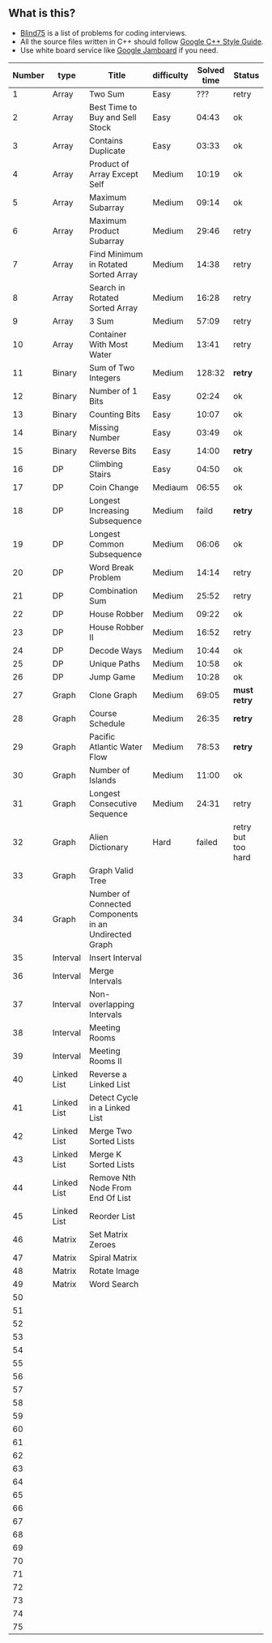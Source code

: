 ## What is this?
- [Blind75](https://leetcode.com/discuss/general-discussion/460599/blind-75-leetcode-questions) is a list of problems for coding interviews.
- All the source files written in C++ should follow [Google C++ Style Guide](https://ttsuki.github.io/styleguide/cppguide.ja.html).
- Use white board service like [Google Jamboard](https://jamboard.google.com/) if you need.

| Number | type | Title | difficulty | Solved time | Status |
| ---- | ---- | ---- | ---- | ---- | ---- |
| 1 | Array | Two Sum | Easy | ??? | retry |
| 2 | Array | Best Time to Buy and Sell Stock | Easy | 04:43 | ok |
| 3 | Array | Contains Duplicate | Easy | 03:33 | ok |
| 4 | Array | Product of Array Except Self | Medium | 10:19 | ok |
| 5 | Array | Maximum Subarray | Medium | 09:14 | ok |
| 6 | Array | Maximum Product Subarray | Medium | 29:46 | retry |
| 7 | Array | Find Minimum in Rotated Sorted Array | Medium | 14:38 | retry |
| 8 | Array | Search in Rotated Sorted Array | Medium | 16:28 | retry |
| 9 | Array | 3 Sum | Medium | 57:09 | retry |
| 10 | Array | Container With Most Water | Medium | 13:41 | retry |
| 11 | Binary | Sum of Two Integers | Medium | 128:32 | <strong>retry</strong> |
| 12 | Binary | Number of 1 Bits | Easy | 02:24 | ok |
| 13 | Binary | Counting Bits | Easy | 10:07 | ok |
| 14 | Binary | Missing Number | Easy | 03:49 | ok |
| 15 | Binary | Reverse Bits | Easy | 14:00 | <strong>retry</strong> |
| 16 | DP | Climbing Stairs | Easy | 04:50 | ok |
| 17 | DP | Coin Change | Mediaum | 06:55 | ok |
| 18 | DP | Longest Increasing Subsequence | Medium | faild | <strong>retry</strong> |
| 19 | DP | Longest Common Subsequence | Medium | 06:06 | ok |
| 20 | DP | Word Break Problem | Medium | 14:14 | retry |
| 21 | DP | Combination Sum | Medium | 25:52 | retry |
| 22 | DP | House Robber | Medium | 09:22 | ok |
| 23 | DP | House Robber II | Medium | 16:52 | retry |
| 24 | DP | Decode Ways | Medium | 10:44 | ok |
| 25 | DP | Unique Paths | Medium | 10:58 | ok |
| 26 | DP | Jump Game | Medium | 10:28 | ok |
| 27 | Graph | Clone Graph | Medium | 69:05 | <strong>must retry</strong> |
| 28 | Graph | Course Schedule | Medium | 26:35 | <strong>retry</strong> |
| 29 | Graph | Pacific Atlantic Water Flow | Medium | 78:53 | <strong>retry</strong> |
| 30 | Graph | Number of Islands | Medium | 11:00 | ok |
| 31 | Graph | Longest Consecutive Sequence | Medium | 24:31 | retry |
| 32 | Graph | Alien Dictionary  | Hard | failed | retry but too hard |
| 33 | Graph | Graph Valid Tree  |  |  |  |
| 34 | Graph | Number of Connected Components in an Undirected Graph  |  |  |  |
| 35 | Interval | Insert Interval |  |  |  |
| 36 | Interval | Merge Intervals |  |  |  |
| 37 | Interval | Non-overlapping Intervals |  |  |  |
| 38 | Interval | Meeting Rooms  |  |  |  |
| 39 | Interval | Meeting Rooms II  |  |  |  |
| 40 | Linked List | Reverse a Linked List |  |  |  |
| 41 | Linked List | Detect Cycle in a Linked List |  |  |  |
| 42 | Linked List | Merge Two Sorted Lists |  |  |  |
| 43 | Linked List | Merge K Sorted Lists |  |  |  |
| 44 | Linked List | Remove Nth Node From End Of List |  |  |  |
| 45 | Linked List | Reorder List |  |  |  |
| 46 | Matrix | Set Matrix Zeroes |  |  |  |
| 47 | Matrix | Spiral Matrix |  |  |  |
| 48 | Matrix | Rotate Image |  |  |  |
| 49 | Matrix | Word Search |  |  |  |
| 50 |  |  |  |  |  |
| 51 |  |  |  |  |  |
| 52 |  |  |  |  |  |
| 53 |  |  |  |  |  |
| 54 |  |  |  |  |  |
| 55 |  |  |  |  |  |
| 56 |  |  |  |  |  |
| 57 |  |  |  |  |  |
| 58 |  |  |  |  |  |
| 59 |  |  |  |  |  |
| 60 |  |  |  |  |  |
| 61 |  |  |  |  |  |
| 62 |  |  |  |  |  |
| 63 |  |  |  |  |  |
| 64 |  |  |  |  |  |
| 65 |  |  |  |  |  |
| 66 |  |  |  |  |  |
| 67 |  |  |  |  |  |
| 68 |  |  |  |  |  |
| 69 |  |  |  |  |  |
| 70 |  |  |  |  |  |
| 71 |  |  |  |  |  |
| 72 |  |  |  |  |  |
| 73 |  |  |  |  |  |
| 74 |  |  |  |  |  |
| 75 |  |  |  |  |  |

